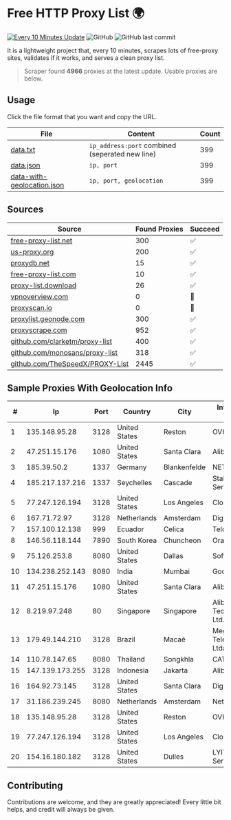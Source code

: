 
# Free HTTP Proxy List 🌍

[![Every 10 Minutes Update](https://github.com/mertguvencli/http-proxy-list/actions/workflows/main.yml/badge.svg?branch=main)](https://github.com/mertguvencli/http-proxy-list/actions/workflows/main.yml)
![GitHub](https://img.shields.io/github/license/mertguvencli/http-proxy-list)
![GitHub last commit](https://img.shields.io/github/last-commit/mertguvencli/http-proxy-list)

It is a lightweight project that, every 10 minutes, scrapes lots of free-proxy sites, validates if it works, and serves a clean proxy list.


> Scraper found **4966** proxies at the latest update. Usable proxies are below.

## Usage

Click the file format that you want and copy the URL.


|File|Content|Count|
|----|-------|-----|
|[data.txt](https://raw.githubusercontent.com/mertguvencli/http-proxy-list/main/proxy-list/data.txt)|`ip_address:port` combined (seperated new line)|399|
|[data.json](https://raw.githubusercontent.com/mertguvencli/http-proxy-list/main/proxy-list/data.json)|`ip, port`|399|
|[data-with-geolocation.json](https://raw.githubusercontent.com/mertguvencli/http-proxy-list/main/proxy-list/data-with-geolocation.json)|`ip, port, geolocation`|399|

## Sources

|Source|Found Proxies|Succeed|
|------|-------------|-------|
|[free-proxy-list.net](https://free-proxy-list.net)|300|✅|
|[us-proxy.org](https://www.us-proxy.org)|200|✅|
|[proxydb.net](http://proxydb.net)|15|✅|
|[free-proxy-list.com](https://free-proxy-list.com/?page=&port=&type%5B%5D=http&type%5B%5D=https&up_time=0&search=Search)|10|✅|
|[proxy-list.download](https://www.proxy-list.download/HTTP)|26|✅|
|[vpnoverview.com](https://vpnoverview.com/privacy/anonymous-browsing/free-proxy-servers)|0|🚫|
|[proxyscan.io](https://www.proxyscan.io)|0|🚫|
|[proxylist.geonode.com](https://proxylist.geonode.com/api/proxy-list?limit=300&page=1&sort_by=lastChecked&sort_type=desc&protocols=http,https)|300|✅|
|[proxyscrape.com](https://api.proxyscrape.com/v2/?request=displayproxies&protocol=http&timeout=10000&country=all&ssl=all&anonymity=all)|952|✅|
|[github.com/clarketm/proxy-list](https://raw.githubusercontent.com/clarketm/proxy-list/master/proxy-list-raw.txt)|400|✅|
|[github.com/monosans/proxy-list](https://raw.githubusercontent.com/monosans/proxy-list/main/proxies/http.txt)|318|✅|
|[github.com/TheSpeedX/PROXY-List](https://raw.githubusercontent.com/TheSpeedX/PROXY-List/master/http.txt)|2445|✅|


## Sample Proxies With Geolocation Info

|#|Ip|Port|Country|City|Internet Service Provider|
|-|--|----|-------|----|-------------------------|
|1|135.148.95.28|3128|United States|Reston|OVH SAS|
|2|47.251.15.176|1080|United States|Santa Clara|Alibaba.com LLC|
|3|185.39.50.2|1337|Germany|Blankenfelde|NETZNUTZ|
|4|185.217.137.216|1337|Seychelles|Cascade|Stallion Network Services Limited|
|5|77.247.126.194|3128|United States|Los Angeles|Clouvider Limited|
|6|167.71.72.97|3128|Netherlands|Amsterdam|DigitalOcean, LLC|
|7|157.100.12.138|999|Ecuador|Celica|Telconet S.A|
|8|146.56.118.144|7890|South Korea|Chuncheon|Oracle Corporation|
|9|75.126.253.8|8080|United States|Dallas|SoftLayer|
|10|134.238.252.143|8080|India|Mumbai|Google LLC|
|11|47.251.15.176|1080|United States|Santa Clara|Alibaba.com LLC|
|12|8.219.97.248|80|Singapore|Singapore|Alibaba (US) Technology Co., Ltd.|
|13|179.49.144.210|3128|Brazil|Macaé|Meganet Telecomumicacoes Ltda|
|14|110.78.147.65|8080|Thailand|Songkhla|CAT-BB|
|15|147.139.173.255|3128|Indonesia|Jakarta|Alibaba.com LLC|
|16|164.92.73.145|3128|United States|Santa Clara|DigitalOcean, LLC|
|17|31.186.239.245|8080|Netherlands|Amsterdam|NetSkope Inc|
|18|135.148.95.28|3128|United States|Reston|OVH SAS|
|19|77.247.126.194|3128|United States|Los Angeles|Clouvider Limited|
|20|154.16.180.182|3128|United States|Dulles|LYIT Internet Services|



## Contributing

Contributions are welcome, and they are greatly appreciated! Every
little bit helps, and credit will always be given.

